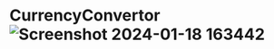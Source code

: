 # CurrencyConvertor![Screenshot 2024-01-18 163442](https://github.com/Hariom-Ingle/CurrencyConvertor/assets/114019854/183077be-607d-49a0-bf30-6ebab9d5a935)
